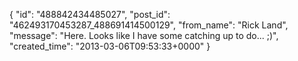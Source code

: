  {
   "id": "488842434485027",
   "post_id": "462493170453287_488691414500129",
   "from_name": "Rick Land",
   "message": "Here. Looks like I have some catching up to do... ;)",
   "created_time": "2013-03-06T09:53:33+0000"
 }

